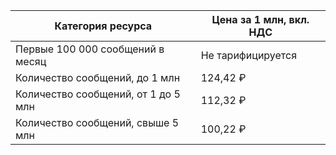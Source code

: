 | Категория ресурса | Цена за 1 млн, вкл. НДС |
| ----- | ----- |
| Первые 100 000 сообщений в месяц | Не тарифицируется |
| Количество сообщений, до 1 млн | 124,42 ₽ |
| Количество сообщений, от 1 до 5 млн | 112,32 ₽ |
| Количество сообщений, свыше 5 млн | 100,22 ₽ |